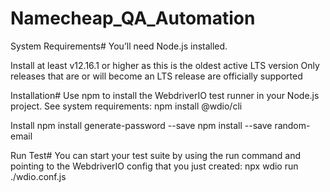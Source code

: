 # Namecheap_QA_Automation

System Requirements#
You’ll need Node.js installed.

Install at least v12.16.1 or higher as this is the oldest active LTS version
Only releases that are or will become an LTS release are officially supported

Installation#
Use npm to install the WebdriverIO test runner in your Node.js project. See system requirements:
npm install @wdio/cli

Install
npm install generate-password --save
npm install --save random-email

Run Test#
You can start your test suite by using the run command and pointing to the WebdriverIO config that you just created:
npx wdio run ./wdio.conf.js